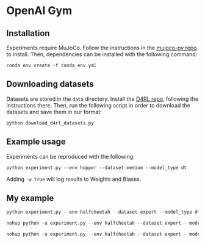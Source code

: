 
# OpenAI Gym

## Installation

Experiments require MuJoCo.
Follow the instructions in the [mujoco-py repo](https://github.com/openai/mujoco-py) to install.
Then, dependencies can be installed with the following command:

```
conda env create -f conda_env.yml
```

## Downloading datasets

Datasets are stored in the `data` directory.
Install the [D4RL repo](https://github.com/rail-berkeley/d4rl), following the instructions there.
Then, run the following script in order to download the datasets and save them in our format:

```
python download_d4rl_datasets.py
```

## Example usage

Experiments can be reproduced with the following:

```
python experiment.py --env hopper --dataset medium --model_type dt
```

Adding `-w True` will log results to Weights and Biases.

## My example
```python
python experiment.py --env halfcheetah --dataset expert --model_type dt -w True

nohup python -u experiment.py --env halfcheetah --dataset expert --model_type de --max_iters 50 -w True > de_halfcheetah_expert_50iter_w.log 2>&1 &   ## cost 24h to 45 iters

nohup python -u experiment.py --env halfcheetah --dataset expert --model_type de --max_iters 50 -w True -te False > de_halfcheetah_expert_50iter_w_teF.log 2>&1 &
```
